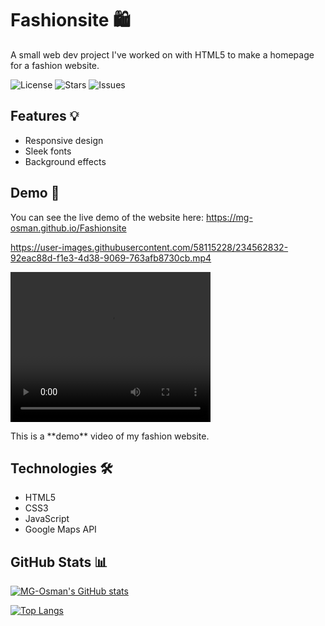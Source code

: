 # Fashionsite 🛍️

A small web dev project I've worked on with HTML5 to make a homepage for a fashion website.

![License](https://img.shields.io/github/license/MG-Osman/Fashionsite)
![Stars](https://img.shields.io/github/stars/MG-Osman/Fashionsite)
![Issues](https://img.shields.io/github/issues/MG-Osman/Fashionsite)

## Features 💡

- Responsive design
- Sleek fonts
- Background effects

## Demo 🚀

You can see the live demo of the website here: https://mg-osman.github.io/Fashionsite



https://user-images.githubusercontent.com/58115228/234562832-92eac88d-f1e3-4d38-9069-763afb8730cb.mp4


<video src=" https://user-images.githubusercontent.com/58115228/234562183-4f368e69-88b6-4476-a400-a3beda124110.mp4 
" width="320" height="240" controls>
  <p>This is a **demo** video of my fashion website.</p>
</video>

## Technologies 🛠️

- HTML5
- CSS3
- JavaScript
- Google Maps API


## GitHub Stats 📊

[![MG-Osman's GitHub stats](https://github-readme-stats.vercel.app/api?username=MG-Osman&show_icons=true&theme=radical)](https://github.com/MG-Osman)

[![Top Langs](https://github-readme-stats.vercel.app/api/top-langs/?username=MG-Osman&layout=compact&theme=radical)](https://github.com/MG-Osman)
